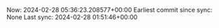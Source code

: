 Now: 2024-02-28 05:36:23.208577+00:00 Earliest commit since sync: None Last sync: 2024-02-28 01:51:46+00:00
